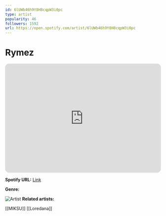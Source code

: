 ```yaml
---
id: 6lUWb46h9Y8H8cqpW3i0pc
type: artist
popularity: 46
followers: 1592
url: https://open.spotify.com/artist/6lUWb46h9Y8H8cqpW3i0pc
---
```

# Rymez

<iframe style="border-radius:12px" src="https://open.spotify.com/embed/artist/6lUWb46h9Y8H8cqpW3i0pc" width="100%" height="352" frameBorder="0" allowfullscreen="" allow="autoplay; clipboard-write; encrypted-media; fullscreen; picture-in-picture" loading="lazy"></iframe>

**Spotify URL:** [Link](https://open.spotify.com/artist/6lUWb46h9Y8H8cqpW3i0pc)

**Genre:** 

![Artist](https://i.scdn.co/image/ab6761610000e5ebc2f4f2ebac9dde0c1bc628a6)
**Related artists:**

[[MIKSU]]
[[Loredana]]
